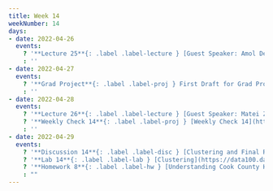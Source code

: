 ```yaml
---
title: Week 14
weekNumber: 14
days:
- date: 2022-04-26
  events:
    ? '**Lecture 25**{: .label .label-lecture } [Guest Speaker: Amol Deshpande - Data Regulations](lecture/lec25)'
    : ''
- date: 2022-04-27
  events:
    ? '**Grad Project**{: .label .label-proj } First Draft for Grad Project Due'
    : ''
- date: 2022-04-28
  events:
    ? '**Lecture 26**{: .label .label-lecture } [Guest Speaker: Matei Zaharia - Parallel Data Analytics; Conclusion](lecture/lec26)'
    ? '**Weekly Check 14**{: .label .label-proj } [Weekly Check 14](https://forms.gle/kRELgezKVWG65TDg6) (due <del>May 2</del> May 5)'
    : ''
- date: 2022-04-29
  events:
    ? '**Discussion 14**{: .label .label-disc } [Clustering and Final Review](https://drive.google.com/file/d/19XU_URQxkPEqYtArHhg5sw4xM31WC8GY/view?usp=sharing) ([solutions](https://drive.google.com/file/d/1LRedPXWUOAre7zxV5bMBK5biWj3oqwfE/view?usp=sharing))'
    ? '**Lab 14**{: .label .label-lab } [Clustering](https://data100.datahub.berkeley.edu/hub/user-redirect/git-pull?repo=https%3A%2F%2Fgithub.com%2FDS-100%2Fsp22&branch=main&urlpath=lab%2Ftree%2Fsp22%2Flab%2Flab14%2Flab14.ipynb) (Optional, no due date)'
    ? '**Homework 8**{: .label .label-hw } [Understanding Cook County Home Value Appraisals](https://data100.datahub.berkeley.edu/hub/user-redirect/git-pull?repo=https%3A%2F%2Fgithub.com%2FDS-100%2Fsp22&branch=main&urlpath=lab%2Ftree%2Fsp22%2Fhw%2Fhw08%2Fhw08.ipynb) (Optional, no due date)'
    : ""
---
```

